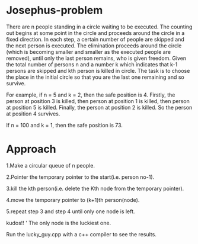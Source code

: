# Josephus-problem
There are n people standing in a circle waiting to be executed. The counting out begins at some point in the circle and proceeds around the circle in a fixed direction. In each step, a certain number of people are skipped and the next person is executed. The elimination proceeds around the circle (which is becoming smaller and smaller as the executed people are removed), until only the last person remains, who is given freedom. Given the total number of persons n and a number k which indicates that k-1 persons are skipped and kth person is killed in circle. The task is to choose the place in the initial circle so that you are the last one remaining and so survive.

For example, if n = 5 and k = 2, then the safe position is 4. Firstly, the person at position 3 is killed, then person at position 1 is killed, then person at position 5 is killed. Finally, the person at position 2 is killed. So the person at position 4 survives.

If n = 100 and k = 1, then the safe position is 73. 

# Approach
1.Make a circular queue of n people.

2.Pointer the temporary pointer to the start(i.e. person no-1).

3.kill the kth person(i.e. delete the Kth node from the temporary pointer).

4.move the temporary pointer to (k+1)th person(node).

5.repeat step 3 and step 4 until only one node is left.

kudos!! '
The only node is the luckiest one.



Run the lucky_guy.cpp with a c++ compiler to see the results.

